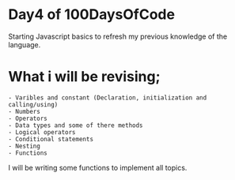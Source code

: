 # Day4 of 100DaysOfCode

Starting Javascript basics to refresh my previous knowledge of the language.

# What i will be revising;
	- Varibles and constant (Declaration, initialization and calling/using)
	- Numbers
	- Operators
	- Data types and some of there methods
	- Logical operators
	- Conditional statements
	- Nesting
	- Functions

I will be writing some functions to implement all topics.
